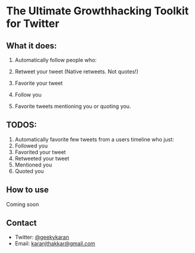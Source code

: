 # The Ultimate Growthhacking Toolkit for Twitter

## What it does:

1. Automatically follow people who:
  1. Retweet your tweet (Native retweets. Not quotes!)
  2. Favorite your tweet
  3. Follow you

2. Favorite tweets mentioning you or quoting you.


## TODOS:

1. Automatically favorite few tweets from a users timeline who just:
  1. Followed you
  2. Favorited your tweet
  3. Retweeted your tweet
  4. Mentioned you
  5. Quoted you

## How to use

Coming soon


## Contact

- Twitter: [@geekykaran](//twitter.com/geekykaran)
- Email: [karanjthakkar@gmail.com](mailto:karanjthakkar@gmail.com)
